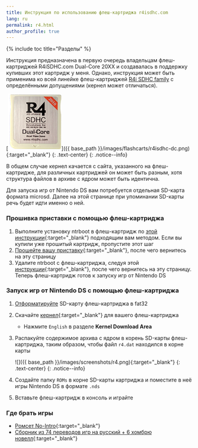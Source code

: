 ```yaml
---
title: Инструкция по использованию флеш-картриджа r4isdhc.com
lang: ru
permalink: r4.html
author_profile: true
---
```


{% include toc title="Разделы" %}

Инструкция предназначена в первую очередь владельцам флеш-картриджей R4iSDHC.com Dual-Core 20XX и создавалась в поддержку купивших этот картридж у меня. Однако, инструкция может быть применима ко всей линейке флеш-картриджей [R4i SDHC family](ntrboot#r4isdhc) с определёнными допущениями (кернел может отличаться). 

[![](/images/flashcarts/r4isdhc-dc_small.png)]({{ base_path }}/images/flashcarts/r4isdhc-dc.png){:target="_blank"}
{: .text-center}
{: .notice--info}

В общем случае кернел качается с сайта, указанного на флеш-картридже, для различных картриджей он может быть разным, хотя структура файлов в архиве с ядром может быть идентична. 

Для запуска игр от Nintendo DS вам потребуется отдельная SD-карта формата microsd. Далее на этой странице при упоминании SD-карты речь будет идти именно о ней.

### Прошивка приставки с помощью флеш-картриджа 

1. Выполните установку ntrboot в флеш-картридж по [этой инструкции](ntrboot){:target="_blank"} подходящим вам методом. Если вы купили уже прошитый картридж, пропустите этот шаг
1. [Прошейте вашу приставку](/installing-boot9strap-ntrboot){:target="_blank"}, после чего вернитесь на эту страницу
1. Удалите ntrboot с флеш-картриджа, следуя этой [инструкции](/installing-boot9strap-ntrboot#%D0%A3%D0%B4%D0%B0%D0%BB%D0%B5%D0%BD%D0%B8%D0%B5-ntrboot){:target="_blank"}, после чего вернитесь на эту страницу. Теперь флеш-картридж готов к запуску игр от Nintendo DS

### Запуск игр от Nintendo DS с помощью флеш-картриджа

1. [Отформатируйте](/clean_sd#ii-%D1%84%D0%BE%D1%80%D0%BC%D0%B0%D1%82%D0%B8%D1%80%D0%BE%D0%B2%D0%B0%D0%BD%D0%B8%D0%B5-sd-%D0%BA%D0%B0%D1%80%D1%82%D1%8B) SD-карту флеш-картриджа в fat32 
1. Скачайте [кернел](http://www.r4isdhc.com/2014-r4isdhc-rts-lite/){:target="_blank"} для вашего флеш-картриджа
	* Нажмите `English` в разделе **Kernel Download Area**
1. Распакуйте содержимое архива с ядром в корень SD-карты флеш-картриджа, таким образом, чтобы файл `r4.dat` находился в корне карты 

	![]({{ base_path }}/images/screenshots/r4.png){:target="_blank"}
	{: .text-center}
	{: .notice--info}

1. Создайте папку `ROMs` в корне SD-карты картриджа и поместите в неё игры Nintendo DS в формате `.nds`
1. Вставьте флеш-картридж в консоль и играйте

### Где брать игры

* [Ромсет No-Intro](magnet:?xt=urn:btih:EC75EC44C11BB32A1C6E1A3F61CBE1C0F7930B86&tr=http%3A%2F%2Fbt.t-ru.org%2Fann%3Fmagnet&dn=%5BNDS%5D%20%D0%A0%D0%BE%D0%BC%D1%81%D0%B5%D1%82%20No-Intro%20%5B6722%20%2B%20x212%20%2B%20z136%5D%20(2018-09-24)){:target="_blank"}
* [Сборник из 74 переводов игр на русский + 6 хомбрю новелл](magnet:?xt=urn:btih:2C8A778BD2A7630DADC7BE8BFD34C7B98CC0E3C4&tr=http%3A%2F%2Fbt3.t-ru.org%2Fann%3Fmagnet&dn=%5BNDS%5D%20%D0%A1%D0%B1%D0%BE%D1%80%D0%BD%D0%B8%D0%BA%20%D0%B8%D0%B7%2074%20%D0%BF%D0%B5%D1%80%D0%B5%D0%B2%D0%BE%D0%B4%D0%BE%D0%B2%20%D0%B8%D0%B3%D1%80%20%2B%206%20%D1%85%D0%BE%D0%BC%D0%B1%D1%80%D1%8E%20%D0%BD%D0%BE%D0%B2%D0%B5%D0%BB%D0%BB%20%5BRUS%5D){:target="_blank"}